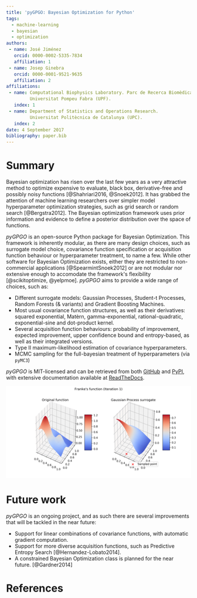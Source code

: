 ```yaml
---
title: 'pyGPGO: Bayesian Optimization for Python'
tags:
  - machine-learning
  - bayesian
  - optimization
authors:
 - name: José Jiménez
   orcid: 0000-0002-5335-7834
   affiliation: 1
 - name: Josep Ginebra
   orcid: 0000-0001-9521-9635
   affiliation: 2
affiliations:
 - name: Computational Biophysics Laboratory. Parc de Recerca Biomèdica de Barcelona (PRBB). 
         Universitat Pompeu Fabra (UPF).
   index: 1
 - name: Department of Statistics and Operations Research.
         Universitat Politècnica de Catalunya (UPC).
   index: 2
date: 4 September 2017
bibliography: paper.bib
---
```


# Summary

Bayesian optimization has risen over the last few years as a very attractive method to optimize
expensive to evaluate, black box, derivative-free and possibly noisy functions [@Shahriari2016,
@Snoek2012]. It has grabbed the attention of machine learning researchers over simpler model hyperparameter optimization strategies, such as grid search or random search [@Bergstra2012]. The Bayesian optimization
framework uses prior information and evidence to define a posterior distribution over the space of functions.

*pyGPGO* is an open-source Python package for Bayesian Optimization. This framework is 
inherently modular, as there are many design choices, such as surrogate model choice, 
covariance function specification or acquisition function behaviour or hyperparameter
treatment, to name a few. While other software for Bayesian Optimization exists, either they
are restricted to non-commercial applications [@SpearmintSnoek2012] or are not modular nor extensive
enough to accomodate the framework's flexibility [@scikitoptimize, @yelpmoe]. *pyGPGO* aims to provide
a wide range of choices, such as:

- Different surrogate models: Gaussian Processes, Student-t Processes, Random Forests (& variants)
  and Gradient Boosting Machines.
- Most usual covariance function structures, as well as their derivatives: squared exponential,
  Matèrn, gamma-exponential, rational-quadratic, exponential-sine and dot-product kernel.
- Several acquisition function behaviours: probability of improvement, expected improvement,
  upper confidence bound and entropy-based, as well as their integrated versions.
- Type II maximum-likelihood estimation of covariance hyperparameters.
- MCMC sampling for the full-bayesian treatment of hyperparameters (via `pyMC3`)


*pyGPGO* is MIT-licensed and can be retrieved from both [GitHub](https://github.com/hawk31/pyGPGO)
and [PyPI](https://pypi.python.org/pypi/pyGPGO/0.3.0.dev1), with extensive documentation available at [ReadTheDocs](http://pygpgo.readthedocs.io/en/latest/).

![pyGPGO in action.](franke.gif)


# Future work

*pyGPGO* is an ongoing project, and as such there are several improvements that will be tackled
in the near future:

- Support for linear combinations of covariance functions, with automatic gradient computation.
- Support for more diverse acquisition functions, such as Predictive Entropy Search [@Hernandez-Lobato2014].
- A constrained Bayesian Optimization class is planned for the near future. [@Gardner2014]
 

# References
